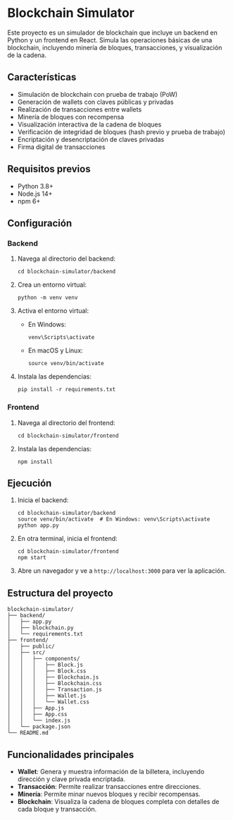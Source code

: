 # Blockchain Simulator

Este proyecto es un simulador de blockchain que incluye un backend en Python y un frontend en React. Simula las operaciones básicas de una blockchain, incluyendo minería de bloques, transacciones, y visualización de la cadena.

## Características

- Simulación de blockchain con prueba de trabajo (PoW)
- Generación de wallets con claves públicas y privadas
- Realización de transacciones entre wallets
- Minería de bloques con recompensa
- Visualización interactiva de la cadena de bloques
- Verificación de integridad de bloques (hash previo y prueba de trabajo)
- Encriptación y desencriptación de claves privadas
- Firma digital de transacciones

## Requisitos previos

- Python 3.8+
- Node.js 14+
- npm 6+

## Configuración

### Backend

1. Navega al directorio del backend:
   ```
   cd blockchain-simulator/backend
   ```

2. Crea un entorno virtual:
   ```
   python -m venv venv
   ```

3. Activa el entorno virtual:
   - En Windows:
     ```
     venv\Scripts\activate
     ```
   - En macOS y Linux:
     ```
     source venv/bin/activate
     ```

4. Instala las dependencias:
   ```
   pip install -r requirements.txt
   ```

### Frontend

1. Navega al directorio del frontend:
   ```
   cd blockchain-simulator/frontend
   ```

2. Instala las dependencias:
   ```
   npm install
   ```

## Ejecución

1. Inicia el backend:
   ```
   cd blockchain-simulator/backend
   source venv/bin/activate  # En Windows: venv\Scripts\activate
   python app.py
   ```

2. En otra terminal, inicia el frontend:
   ```
   cd blockchain-simulator/frontend
   npm start
   ```

3. Abre un navegador y ve a `http://localhost:3000` para ver la aplicación.

## Estructura del proyecto

```
blockchain-simulator/
├── backend/
│   ├── app.py
│   ├── blockchain.py
│   └── requirements.txt
├── frontend/
│   ├── public/
│   ├── src/
│   │   ├── components/
│   │   │   ├── Block.js
│   │   │   ├── Block.css
│   │   │   ├── Blockchain.js
│   │   │   ├── Blockchain.css
│   │   │   ├── Transaction.js
│   │   │   ├── Wallet.js
│   │   │   └── Wallet.css
│   │   ├── App.js
│   │   ├── App.css
│   │   └── index.js
│   └── package.json
└── README.md
```

## Funcionalidades principales

- **Wallet**: Genera y muestra información de la billetera, incluyendo dirección y clave privada encriptada.
- **Transacción**: Permite realizar transacciones entre direcciones.
- **Minería**: Permite minar nuevos bloques y recibir recompensas.
- **Blockchain**: Visualiza la cadena de bloques completa con detalles de cada bloque y transacción.
